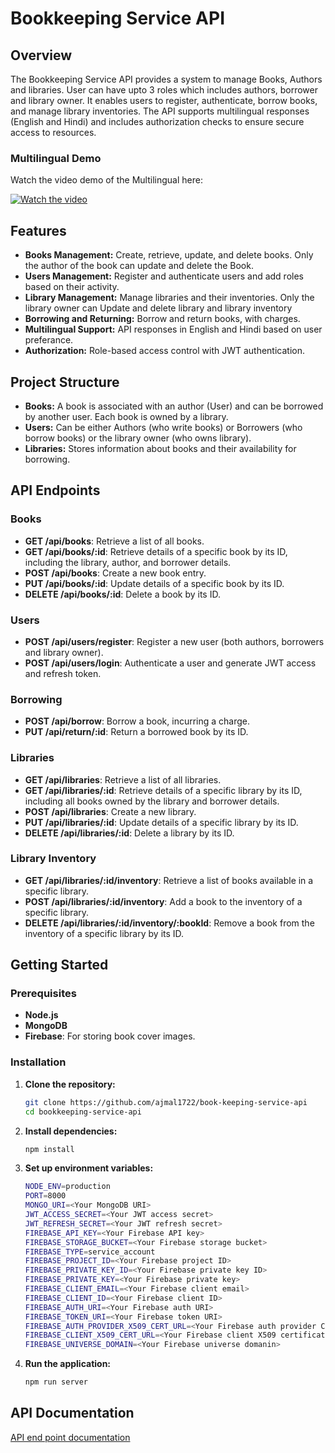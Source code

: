 # Bookkeeping Service API

## Overview

The Bookkeeping Service API provides a system to manage Books, Authors and libraries. User can have upto 3 roles which includes authors, borrower and library owner. It enables users to register, authenticate, borrow books, and manage library inventories. The API supports multilingual responses (English and Hindi) and includes authorization checks to ensure secure access to resources.

### Multilingual Demo

Watch the video demo of the Multilingual here:

[![Watch the video](https://res.cloudinary.com/dlrkot6qa/image/upload/v1726371111/bgq1mxuqfn2ozarq9mtv.png)](https://res.cloudinary.com/dlrkot6qa/video/upload/v1726370552/n3ftrhzwft7binygx3x6.mp4)

## Features

- **Books Management:** Create, retrieve, update, and delete books. Only the author of the book can update and delete the Book.
- **Users Management:** Register and authenticate users and add roles based on their activity.
- **Library Management:** Manage libraries and their inventories. Only the library owner can Update and delete library and library inventory
- **Borrowing and Returning:** Borrow and return books, with charges.
- **Multilingual Support:** API responses in English and Hindi based on user preferance.
- **Authorization:** Role-based access control with JWT authentication.

## Project Structure

- **Books:** A book is associated with an author (User) and can be borrowed by another user. Each book is owned by a library.
- **Users:** Can be either Authors (who write books) or Borrowers (who borrow books) or the library owner (who owns library).
- **Libraries:** Stores information about books and their availability for borrowing.

## API Endpoints

### Books

- **GET /api/books**: Retrieve a list of all books.
- **GET /api/books/:id**: Retrieve details of a specific book by its ID, including the library, author, and borrower details.
- **POST /api/books**: Create a new book entry.
- **PUT /api/books/:id**: Update details of a specific book by its ID.
- **DELETE /api/books/:id**: Delete a book by its ID.

### Users

- **POST /api/users/register**: Register a new user (both authors, borrowers and library owner).
- **POST /api/users/login**: Authenticate a user and generate  JWT access and refresh token.

### Borrowing

- **POST /api/borrow**: Borrow a book, incurring a charge.
- **PUT /api/return/:id**: Return a borrowed book by its ID.

### Libraries

- **GET /api/libraries**: Retrieve a list of all libraries.
- **GET /api/libraries/:id**: Retrieve details of a specific library by its ID, including all books owned by the library and borrower details.
- **POST /api/libraries**: Create a new library.
- **PUT /api/libraries/:id**: Update details of a specific library by its ID.
- **DELETE /api/libraries/:id**: Delete a library by its ID.

### Library Inventory

- **GET /api/libraries/:id/inventory**: Retrieve a list of books available in a specific library.
- **POST /api/libraries/:id/inventory**: Add a book to the inventory of a specific library.
- **DELETE /api/libraries/:id/inventory/:bookId**: Remove a book from the inventory of a specific library by its ID.

## Getting Started

### Prerequisites

- **Node.js** 
- **MongoDB** 
- **Firebase**: For storing book cover images.

### Installation

1. **Clone the repository:**

   ```bash
   git clone https://github.com/ajmal1722/book-keeping-service-api
   cd bookkeeping-service-api

2. **Install dependencies:**

   ```bash
   npm install

3. **Set up environment variables:**

   ```bash
   NODE_ENV=production
   PORT=8000
   MONGO_URI=<Your MongoDB URI>
   JWT_ACCESS_SECRET=<Your JWT access secret>
   JWT_REFRESH_SECRET=<Your JWT refresh secret>
   FIREBASE_API_KEY=<Your Firebase API key>
   FIREBASE_STORAGE_BUCKET=<Your Firebase storage bucket>
   FIREBASE_TYPE=service_account
   FIREBASE_PROJECT_ID=<Your Firebase project ID>
   FIREBASE_PRIVATE_KEY_ID=<Your Firebase private key ID>
   FIREBASE_PRIVATE_KEY=<Your Firebase private key>
   FIREBASE_CLIENT_EMAIL=<Your Firebase client email>
   FIREBASE_CLIENT_ID=<Your Firebase client ID>
   FIREBASE_AUTH_URI=<Your Firebase auth URI>
   FIREBASE_TOKEN_URI=<Your Firebase token URI>
   FIREBASE_AUTH_PROVIDER_X509_CERT_URL=<Your Firebase auth provider CERT URL>
   FIREBASE_CLIENT_X509_CERT_URL=<Your Firebase client X509 certificate URL>
   FIREBASE_UNIVERSE_DOMAIN=<Your Firebase universe domanin>

4. **Run the application:**

   ```bash
   npm run server

## API Documentation

[API end point documentation](<https://app.swaggerhub.com/apis-docs/AJUAJMAL1722001/book-keeping-service-api-docs/1.0.0#/>)